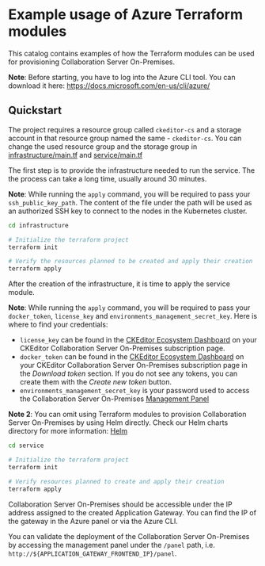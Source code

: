 # Example usage of Azure Terraform modules

This catalog contains examples of how the Terraform modules can be used for
provisioning Collaboration Server On-Premises.

**Note**: Before starting, you have to log into the Azure CLI tool. You can
download it here: https://docs.microsoft.com/en-us/cli/azure/

## Quickstart
The project requires a resource group called `ckeditor-cs` and a storage account
in that resource group named the same - `ckeditor-cs`. You can change the used
resource group and the storage group in
[infrastructure/main.tf](./infrastructure/main.tf) and
[service/main.tf](./service/main.tf)

The first step is to provide the infrastructure needed to run the service. The
the process can take a long time, usually around 30 minutes.

**Note**: While running the `apply` command, you will be required to pass your
`ssh_public_key_path`. The content of the file under the path will be used as
an authorized SSH key to connect to the nodes in the Kubernetes cluster.


```bash
cd infrastructure

# Initialize the terraform project
terraform init

# Verify the resources planned to be created and apply their creation
terraform apply
```

After the creation of the infrastructure, it is time to apply the service
module.

**Note**: While running the `apply` command, you will be required to pass your
`docker_token`, `license_key` and `environments_management_secret_key`. Here is
where to find your credentials:
- `license_key` can be found in the [CKEditor Ecosystem
  Dashboard](https://dashboard.ckeditor.com/) on your CKEditor Collaboration
  Server On-Premises subscription page.
- `docker_token` can be found in the [CKEditor Ecosystem
  Dashboard](https://dashboard.ckeditor.com/) on your CKEditor Collaboration
  Server On-Premises subscription page in the *Download token* section. If you
  do not see any tokens, you can create them with the *Create new token* button.
- `environments_management_secret_key` is your password used to access the
  Collaboration Server On-Premises [Management
  Panel](https://ckeditor.com/docs/cs/latest/onpremises/cs-onpremises/management.html)


**Note 2**: You can omit using Terraform modules to provision Collaboration
Server On-Premises by using Helm directly. Check our Helm charts directory for
more information: [Helm](/kubernetes/helm/)

```bash
cd service

# Initialize the terraform project
terraform init

# Verify resources planned to create and apply their creation
terraform apply
```

Collaboration Server On-Premises should be accessible under the IP address
assigned to the created Application Gateway. You can find the IP of the gateway
in the Azure panel or via the Azure CLI.

You can validate the deployment of the Collaboration Server On-Premises by
accessing the management panel under the `/panel` path, i.e.
`http://${APPLICATION_GATEWAY_FRONTEND_IP}/panel`.

